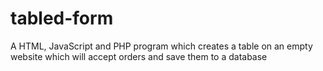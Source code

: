 # tabled-form
A HTML, JavaScript and PHP program which creates a table on an empty website which will accept orders and save them to a database
